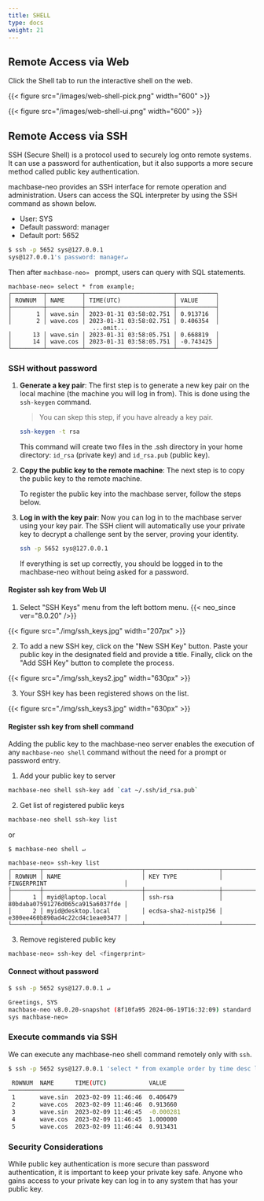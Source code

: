 ```yaml
---
title: SHELL
type: docs
weight: 21
---
```


## Remote Access via Web

Click the Shell tab to run the interactive shell on the web.

{{< figure src="/images/web-shell-pick.png" width="600" >}}

{{< figure src="/images/web-shell-ui.png" width="600" >}}

## Remote Access via SSH

SSH (Secure Shell) is a protocol used to securely log onto remote systems.
It can use a password for authentication, but it also supports a more secure method called public key authentication.

machbase-neo provides an SSH interface for remote operation and administration.
Users can access the SQL interpreter by using the SSH command as shown below.

- User: SYS
- Default password: manager
- Default port: 5652

```sh
$ ssh -p 5652 sys@127.0.0.1
sys@127.0.0.1's password: manager↵
```

Then after `machbase-neo» ` prompt, users can query with SQL statements.

```
machbase-neo» select * from example;
┌─────────┬──────────┬─────────────────────────┬───────────┐
│ ROWNUM  │ NAME     │ TIME(UTC)               │ VALUE     │
├─────────┼──────────┼─────────────────────────┼───────────┤
│       1 │ wave.sin │ 2023-01-31 03:58:02.751 │ 0.913716  │
│       2 │ wave.cos │ 2023-01-31 03:58:02.751 │ 0.406354  │
                        ...omit...
│      13 │ wave.sin │ 2023-01-31 03:58:05.751 │ 0.668819  │
│      14 │ wave.cos │ 2023-01-31 03:58:05.751 │ -0.743425 │
└─────────┴──────────┴─────────────────────────┴───────────┘
```

### SSH without password

1. **Generate a key pair**: The first step is to generate a new key pair on the local machine (the machine you will log in from). 
   This is done using the `ssh-keygen` command.

    > You can skep this step, if you have already a key pair.


    ```bash
    ssh-keygen -t rsa
    ```

    This command will create two files in the .ssh directory in your home directory: `id_rsa` (private key) and `id_rsa.pub` (public key).

2. **Copy the public key to the remote machine**: The next step is to copy the public key to the remote machine.

    To register the public key into the machbase server, follow the steps below.

3. **Log in with the key pair**: Now you can log in to the machbase server using your key pair.
The SSH client will automatically use your private key to decrypt a challenge sent by the server, proving your identity.

    ```bash
    ssh -p 5652 sys@127.0.0.1
    ```

    If everything is set up correctly, you should be logged in to the machbase-neo without being asked for a password.

#### Register ssh key from Web UI

1. Select "SSH Keys" menu from the left bottom menu. {{< neo_since ver="8.0.20" />}}

{{< figure src="./img/ssh_keys.jpg" width="207px" >}}

2. To add a new SSH key, click on the "New SSH Key" button. Paste your public key in the designated field and provide a title.
   Finally, click on the "Add SSH Key" button to complete the process.

{{< figure src="./img/ssh_keys2.jpg" width="630px" >}}

3. Your SSH key has been registered shows on the list.

{{< figure src="./img/ssh_keys3.jpg" width="630px" >}}

#### Register ssh key from shell command

Adding the public key to the machbase-neo server enables the execution of any `machbase-neo shell` command without the need for a prompt or password entry.

1. Add your public key to server

```sh
machbase-neo shell ssh-key add `cat ~/.ssh/id_rsa.pub`
```

2. Get list of registered public keys

```sh
machbase-neo shell ssh-key list
```

or

```
$ machbase-neo shell ↵

machbase-neo» ssh-key list
┌────────┬────────────────────────────┬─────────────────────┬──────────────────────────────────┐
│ ROWNUM │ NAME                       │ KEY TYPE            │ FINGERPRINT                      │
├────────┼────────────────────────────┼─────────────────────┼──────────────────────────────────┤
│      1 │ myid@laptop.local          │ ssh-rsa             │ 80bdaba07591276d065ca915a6037fde │
│      2 │ myid@desktop.local         │ ecdsa-sha2-nistp256 │ e300ee460b890ad4c22cd4c1eae03477 │
└────────┴────────────────────────────┴─────────────────────┴──────────────────────────────────┘
```

3. Remove registered public key

```sh
machbase-neo» ssh-key del <fingerprint>
```

#### Connect without password

```sh
$ ssh -p 5652 sys@127.0.0.1 ↵

Greetings, SYS
machbase-neo v8.0.20-snapshot (8f10fa95 2024-06-19T16:32:09) standard
sys machbase-neo»
```

### Execute commands via SSH

We can execute any machbase-neo shell command remotely only with `ssh`.

```sh
$ ssh -p 5652 sys@127.0.0.1 'select * from example order by time desc limit 5'↵

 ROWNUM  NAME      TIME(UTC)            VALUE     
──────────────────────────────────────────────────
 1       wave.sin  2023-02-09 11:46:46  0.406479  
 2       wave.cos  2023-02-09 11:46:46  0.913660  
 3       wave.sin  2023-02-09 11:46:45  -0.000281 
 4       wave.cos  2023-02-09 11:46:45  1.000000  
 5       wave.cos  2023-02-09 11:46:44  0.913431  
```

### Security Considerations

While public key authentication is more secure than password authentication,
it is important to keep your private key safe. Anyone who gains access to 
your private key can log in to any system that has your public key.

